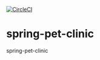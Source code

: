 [![CircleCI](https://circleci.com/gh/IlyaDovzhenko/spring-pet-clinic.svg?style=svg)](https://circleci.com/gh/IlyaDovzhenko/spring-pet-clinic)
# spring-pet-clinic

spring-pet-clinic
